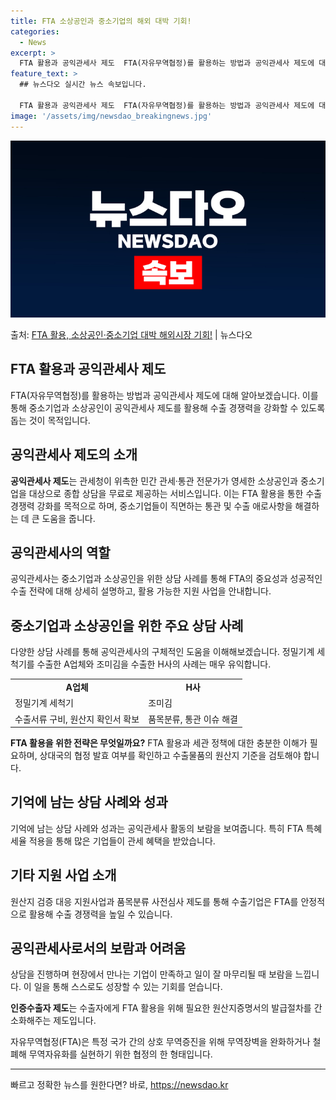 ```yaml
---
title: FTA 소상공인과 중소기업의 해외 대박 기회!
categories:
  - News
excerpt: >
  FTA 활용과 공익관세사 제도  FTA(자유무역협정)를 활용하는 방법과 공익관세사 제도에 대해 알아보겠습니다…
feature_text: >
  ## 뉴스다오 실시간 뉴스 속보입니다.

  FTA 활용과 공익관세사 제도  FTA(자유무역협정)를 활용하는 방법과 공익관세사 제도에 대해 알아보겠습니다…
image: '/assets/img/newsdao_breakingnews.jpg'
---
```


![뉴스다오 속보](/assets/img/newsdao_breakingnews.jpg)

<p>출처: <a href="https://newsdao.kr/4574" rel="dofollow">FTA 활용, 소상공인·중소기업 대박 해외시장 기회!</a> | 뉴스다오</p>

<h2 data-ke-size="size26">FTA 활용과 공익관세사 제도</h2>
<p data-ke-size="size16">FTA(자유무역협정)를 활용하는 방법과 공익관세사 제도에 대해 알아보겠습니다. 이를 통해 중소기업과 소상공인이 공익관세사 제도를 활용해 수출 경쟁력을 강화할 수 있도록 돕는 것이 목적입니다.</p>

<h2 data-ke-size="size23">공익관세사 제도의 소개</h2>
<p data-ke-size="size16"><b>공익관세사 제도</b>는 관세청이 위촉한 민간 관세·통관 전문가가 영세한 소상공인과 중소기업을 대상으로 종합 상담을 무료로 제공하는 서비스입니다. 이는 FTA 활용을 통한 수출 경쟁력 강화를 목적으로 하며, 중소기업들이 직면하는 통관 및 수출 애로사항을 해결하는 데 큰 도움을 줍니다.</p>

<h2 data-ke-size="size23">공익관세사의 역할</h2>
<p data-ke-size="size16">공익관세사는 중소기업과 소상공인을 위한 상담 사례를 통해 FTA의 중요성과 성공적인 수출 전략에 대해 상세히 설명하고, 활용 가능한 지원 사업을 안내합니다.</p>

<h2 data-ke-size="size23">중소기업과 소상공인을 위한 주요 상담 사례</h2>
<p data-ke-size="size16">다양한 상담 사례를 통해 공익관세사의 구체적인 도움을 이해해보겠습니다. 정밀기계 세척기를 수출한 A업체와 조미김을 수출한 H사의 사례는 매우 유익합니다.</p>

<table>
    <tr>
        <td style="text-align: center; height: 17px;"><b>A업체</b></td>
        <td style="text-align: center; height: 17px;"><b>H사</b></td>
    </tr>
    <tr>
        <td>정밀기계 세척기</td>
        <td>조미김</td>
    </tr>
    <tr>
        <td>수출서류 구비, 원산지 확인서 확보</td>
        <td>품목분류, 통관 이슈 해결</td>
    </tr>
</table>

<p data-ke-size="size16"><b>FTA 활용을 위한 전략은 무엇일까요?</b> FTA 활용과 세관 정책에 대한 충분한 이해가 필요하며, 상대국의 협정 발효 여부를 확인하고 수출물품의 원산지 기준을 검토해야 합니다.</p>

<h2 data-ke-size="size23">기억에 남는 상담 사례와 성과</h2>
<p data-ke-size="size16">기억에 남는 상담 사례와 성과는 공익관세사 활동의 보람을 보여줍니다. 특히 FTA 특혜세율 적용을 통해 많은 기업들이 관세 혜택을 받았습니다.</p>

<h2 data-ke-size="size23">기타 지원 사업 소개</h2>
<p data-ke-size="size16">원산지 검증 대응 지원사업과 품목분류 사전심사 제도를 통해 수출기업은 FTA를 안정적으로 활용해 수출 경쟁력을 높일 수 있습니다.</p>

<h2 data-ke-size="size23">공익관세사로서의 보람과 어려움</h2>
<p data-ke-size="size16">상담을 진행하며 현장에서 만나는 기업이 만족하고 일이 잘 마무리될 때 보람을 느낍니다. 이 일을 통해 스스로도 성장할 수 있는 기회를 얻습니다.</p>
<p data-ke-size="size16"><b>인증수출자 제도</b>는 수출자에게 FTA 활용을 위해 필요한 원산지증명서의 발급절차를 간소화해주는 제도입니다.</p>

<p data-ke-size="size16">자유무역협정(FTA)은 특정 국가 간의 상호 무역증진을 위해 무역장벽을 완화하거나 철폐해 무역자유화를 실현하기 위한 협정의 한 형태입니다.</p>

<hr> 

빠르고 정확한 뉴스를 원한다면? 바로, <a href="https://newsdao.kr" rel="dofollow">https://newsdao.kr</a>


    
